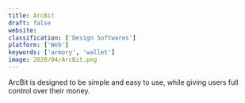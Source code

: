```yaml
---
title: ArcBit
draft: false 
website: 
classification: ['Design Softwares']
platform: ['Web']
keywords: ['armory', 'wallet']
image: 2020/04/ArcBit.png
---
```

ArcBit is designed to be simple and easy to use, while giving users full control over their money.